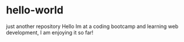 # hello-world
just another repository
Hello 
Im at a coding bootcamp and learning web development, I am enjoying it so far!
